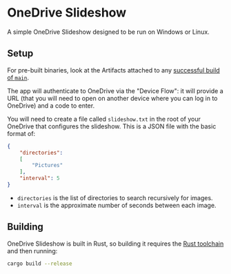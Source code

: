 # OneDrive Slideshow

A simple OneDrive Slideshow designed to be run on Windows or Linux.

## Setup

For pre-built binaries, look at the Artifacts attached to any [successful build of `main`](https://github.com/dpaoliello/onedrive-slideshow/actions/workflows/build.yml?query=is%3Asuccess+branch%3Amain).

The app will authenticate to OneDrive via the "Device Flow": it will provide a URL (that you will need to open on another device where you can log in to OneDrive) and a code to enter.

You will need to create a file called `slideshow.txt` in the root of your OneDrive that configures the slideshow. This is a JSON file with the basic format of:

```json
{
    "directories":
    [
        "Pictures"
    ],
    "interval": 5
}
```

* `directories` is the list of directories to search recursively for images.
* `interval` is the approximate number of seconds between each image.

## Building

OneDrive Slideshow is built in Rust, so building it requires the [Rust toolchain](https://rustup.rs) and then running:

```bash
cargo build --release
```
